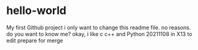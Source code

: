 # hello-world
My first Github project
i only want to change this readme file. no reasons.
do you want to know me?
okay, i like c c++ and Python
20211108 in X13 to edit
prepare for merge
